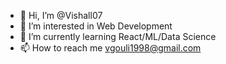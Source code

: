 - 👋 Hi, I’m @Vishall07
- 👀 I’m interested in Web Development
- 🌱 I’m currently learning React/ML/Data Science
- 📫 How to reach me vgouli1998@gmail.com

